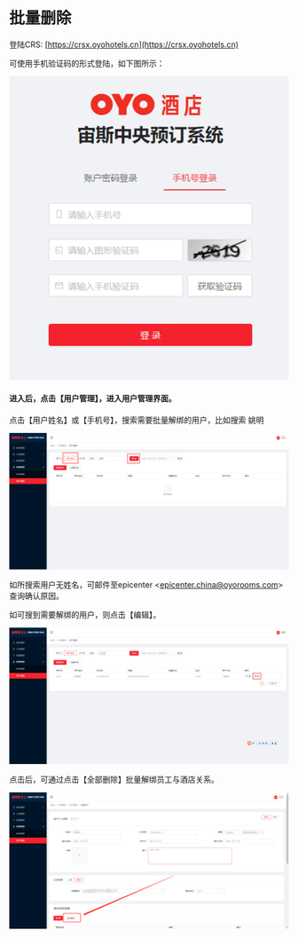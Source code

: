 # 批量删除

登陆CRS: [https://crsx.oyohotels.cn](https://crsx.oyohotels.cn) 

可使用手机验证码的形式登陆，如下图所示：

![&#x901A;&#x8FC7;&#x624B;&#x673A;&#x53F7;&#x6536;&#x5230;&#x7684;&#x9A8C;&#x8BC1;&#x7801;&#x8FDB;&#x884C;&#x767B;&#x9646;](../../../../.gitbook/assets/image%20%28398%29.png)

#### 进入后，点击【用户管理】，进入用户管理界面。

点击【用户姓名】或【手机号】，搜索需要批量解绑的用户，比如搜索 姚明 

![&#x641C;&#x7D22;&#x7528;&#x6237;&#x59D3;&#x540D;](../../../../.gitbook/assets/image%20%28211%29.png)

如所搜索用户无姓名，可邮件至epicenter &lt;epicenter.china@oyorooms.com&gt; 查询确认原因。

如可搜到需要解绑的用户，则点击【编辑】。

![&#x70B9;&#x51FB;&#x7F16;&#x8F91;](../../../../.gitbook/assets/image%20%28275%29.png)

点击后，可通过点击【全部删除】批量解绑员工与酒店关系。

![](../../../../.gitbook/assets/image%20%28460%29.png)

## 

